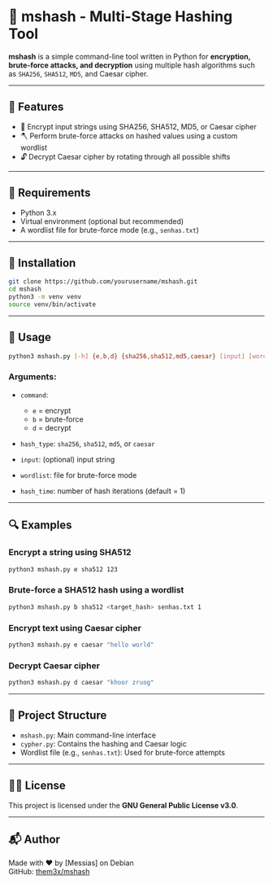 # 🧠 mshash - Multi-Stage Hashing Tool

**mshash** is a simple command-line tool written in Python for **encryption, brute-force attacks, and decryption** using multiple hash algorithms such as `SHA256`, `SHA512`, `MD5`, and Caesar cipher.

---

## 🔧 Features

- 🔐 Encrypt input strings using SHA256, SHA512, MD5, or Caesar cipher
- 🪓 Perform brute-force attacks on hashed values using a custom wordlist
- 🔓 Decrypt Caesar cipher by rotating through all possible shifts

---

## 🧰 Requirements

- Python 3.x
- Virtual environment (optional but recommended)
- A wordlist file for brute-force mode (e.g., `senhas.txt`)

---

## 💾 Installation

```bash
git clone https://github.com/yourusername/mshash.git
cd mshash
python3 -m venv venv
source venv/bin/activate
````

---

## 🚀 Usage

```bash
python3 mshash.py [-h] {e,b,d} {sha256,sha512,md5,caesar} [input] [wordlist] [hash_time]
```

### Arguments:

* `command`:

  * `e` = encrypt
  * `b` = brute-force
  * `d` = decrypt
* `hash_type`: `sha256`, `sha512`, `md5`, or `caesar`
* `input`: (optional) input string
* `wordlist`: file for brute-force mode
* `hash_time`: number of hash iterations (default = 1)

---

## 🔍 Examples

### Encrypt a string using SHA512

```bash
python3 mshash.py e sha512 123
```

### Brute-force a SHA512 hash using a wordlist

```bash
python3 mshash.py b sha512 <target_hash> senhas.txt 1
```

### Encrypt text using Caesar cipher

```bash
python3 mshash.py e caesar "hello world"
```

### Decrypt Caesar cipher

```bash
python3 mshash.py d caesar "khoor zruog"
```

---

## 📁 Project Structure

* `mshash.py`: Main command-line interface
* `cypher.py`: Contains the hashing and Caesar logic
* Wordlist file (e.g., `senhas.txt`): Used for brute-force attempts

---

## 🧑‍💻 License

This project is licensed under the **GNU General Public License v3.0**.

---

## 📬 Author

Made with ❤️ by \[Messias] on Debian
<br>
GitHub: [them3x/mshash](https://github.com/them3x/mshash)

